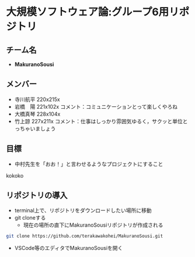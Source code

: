 # 大規模ソフトウェア論:グループ6用リポジトリ

## チーム名
- **MakuranoSousi**

## メンバー
- 寺川航平 220x215x
- 岩橋　陽 221x102x コメント：コミュニケーションとって楽しくやろね
- 大橋真琴 228x104x
- 竹上諒 227x211x コメント：仕事はしっかり雰囲気ゆるく，サクッと単位とっちゃいましょう

## 目標
- 中村先生を「おお！」と言わせるようなプロジェクトにすること


kokoko

## リポジトリの導入
- terminal上で、リポジトリをダウンロードしたい場所に移動
- git cloneする
  - 現在の場所の直下にMakuranoSousiリポジトリが作成される 
```bash
git clone https://github.com/terakawakohei/MakuranoSousi.git
```
- VSCode等のエディタでMakuranoSousiを開く
